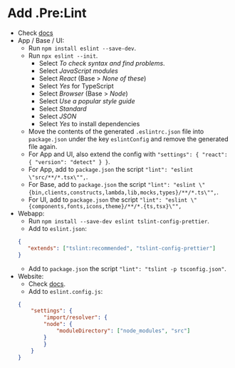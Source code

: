 # Add .Pre:Lint

- Check [docs](https://reactjs.org/docs/hooks-rules.html#eslint-plugin)
- App / Base / UI:
    - Run `npm install eslint --save-dev`.
    - Run `npx eslint --init`.
        - Select *To check syntax and find problems*.
        - Select *JavaScript modules*
        - Select *React* (Base > *None of these*)
        - Select *Yes* for TypeScript
        - Select *Browser* (Base > *Node*)
        - Select *Use a popular style guide*
        - Select *Standard*
        - Select *JSON*
        - Select *Yes* to install dependencies
    - Move the contents of the generated `.eslintrc.json` file into `package.json` under the key `eslintConfig` and remove the generated file again.
    - For App and UI, also extend the config with `"settings": { "react": { "version": "detect" } }`.
    - For App, add to `package.json` the script `"lint": "eslint \"src/**/*.tsx\"",`.
    - For Base, add to `package.json` the script `"lint": "eslint \"{bin,clients,constructs,lambda,lib,mocks,types}/**/*.ts\"",`.
    - For UI, add to `package.json` the script `"lint": "eslint \"{components,fonts,icons,theme}/**/*.{ts,tsx}\"",`
- Webapp:
    - Run `npm install --save-dev eslint tslint-config-prettier`.
    - Add to `eslint.json`:
    ```json
    {
       "extends": ["tslint:recommended", "tslint-config-prettier"]
    }
    ```
    - Add to `package.json` the script `"lint": "tslint -p tsconfig.json"`.
- Website:
    - Check [docs](https://www.npmjs.com/package/gatsby-plugin-resolve-src).
    - Add to `eslint.config.js`:
    ```json
    {
        "settings": {
            "import/resolver": {
            "node": {
                "moduleDirectory": ["node_modules", "src"]
            }
            }
        }
    }
    ```
